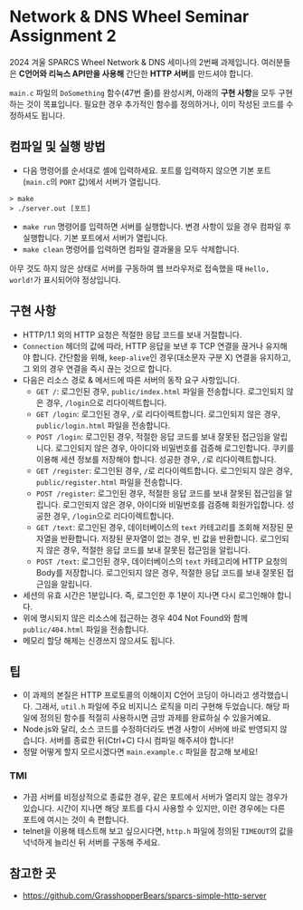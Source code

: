 # Network & DNS Wheel Seminar Assignment 2
2024 겨울 SPARCS Wheel Network & DNS 세미나의 2번째 과제입니다. 여러분들은 **C언어와 리눅스 API만을 사용해** 간단한 **HTTP 서버**를 만드셔야 합니다.

`main.c` 파일의 `DoSomething` 함수(47번 줄)를 완성시켜, 아래의 **구현 사항**을 모두 구현하는 것이 목표입니다. 필요한 경우 추가적인 함수를 정의하거나, 이미 작성된 코드를 수정하셔도 됩니다.

## 컴파일 및 실행 방법
- 다음 명령어를 순서대로 셸에 입력하세요. 포트를 입력하지 않으면 기본 포트(`main.c`의 `PORT` 값)에서 서버가 열립니다.
```
> make
> ./server.out [포트]
```
- `make run` 명령어를 입력하면 서버를 실행합니다. 변경 사항이 있을 경우 컴파일 후 실행합니다. 기본 포트에서 서버가 열립니다.
- `make clean` 명령어를 입력하면 컴파일 결과물을 모두 삭제합니다.

아무 것도 하지 않은 상태로 서버를 구동하여 웹 브라우저로 접속했을 때 `Hello, world!`가 표시되어야 정상입니다.

## 구현 사항
- HTTP/1.1 외의 HTTP 요청은 적절한 응답 코드를 보내 거절합니다.
- `Connection` 헤더의 값에 따라, HTTP 응답을 보낸 후 TCP 연결을 끊거나 유지해야 합니다. 간단함을 위해, `keep-alive`인 경우(대소문자 구분 X) 연결을 유지하고, 그 외의 경우 연결을 즉시 끊는 것으로 합니다.
- 다음은 리소스 경로 & 메서드에 따른 서버의 동작 요구 사항입니다.
	- `GET /`: 로그인된 경우, `public/index.html` 파일을 전송합니다. 로그인되지 않은 경우, `/login`으로 리다이렉트합니다.
	- `GET /login`: 로그인된 경우, `/`로 리다이렉트합니다. 로그인되지 않은 경우, `public/login.html` 파일을 전송합니다.
	- `POST /login`: 로그인된 경우, 적절한 응답 코드를 보내 잘못된 접근임을 알립니다. 로그인되지 않은 경우, 아이디와 비밀번호를 검증해 로그인합니다. 쿠키를 이용해 세션 정보를 저장해야 합니다. 성공한 경우, `/`로 리다이렉트합니다.
	- `GET /register`: 로그인된 경우, `/`로 리다이렉트합니다. 로그인되지 않은 경우, `public/register.html` 파일을 전송합니다.
	- `POST /register`: 로그인된 경우, 적절한 응답 코드를 보내 잘못된 접근임을 알립니다. 로그인되지 않은 경우, 아이디와 비밀번호를 검증해 회원가입합니다. 성공한 경우, `/login`으로 리다이렉트합니다.
	- `GET /text`: 로그인된 경우, 데이터베이스의 `text` 카테고리를 조회해 저장된 문자열을 반환합니다. 저장된 문자열이 없는 경우, 빈 값을 반환합니다. 로그인되지 않은 경우, 적절한 응답 코드를 보내 잘못된 접근임을 알립니다.
	- `POST /text`: 로그인된 경우, 데이터베이스의 `text` 카테고리에 HTTP 요청의 Body를 저장합니다. 로그인되지 않은 경우, 적절한 응답 코드를 보내 잘못된 접근임을 알립니다.
- 세션의 유효 시간은 1분입니다. 즉, 로그인한 후 1분이 지나면 다시 로그인해야 합니다.
- 위에 명시되지 않은 리소스에 접근하는 경우 404 Not Found와 함께 `public/404.html` 파일을 전송합니다.
- 메모리 할당 해제는 신경쓰지 않으셔도 됩니다.

## 팁
- 이 과제의 본질은 HTTP 프로토콜의 이해이지 C언어 코딩이 아니라고 생각했습니다. 그래서, `util.h` 파일에 주요 비지니스 로직을 미리 구현해 두었습니다. 해당 파일에 정의된 함수를 적절히 사용하시면 금방 과제를 완료하실 수 있을거예요.
- Node.js와 달리, 소스 코드를 수정하더라도 변경 사항이 서버에 바로 반영되지 않습니다. 서버를 종료한 뒤(Ctrl+C) 다시 컴파일 해주셔야 합니다!
- 정말 어떻게 할지 모르시겠다면 `main.example.c` 파일을 참고해 보세요!

### TMI
- 가끔 서버를 비정상적으로 종료한 경우, 같은 포트에서 서버가 열리지 않는 경우가 있습니다. 시간이 지나면 해당 포트를 다시 사용할 수 있지만, 이런 경우에는 다른 포트에 여시는 것이 속 편합니다.
- telnet을 이용해 테스트해 보고 싶으시다면, `http.h` 파일에 정의된 `TIMEOUT`의 값을 넉넉하게 늘리신 뒤 서버를 구동해 주세요.

## 참고한 곳
- https://github.com/GrasshopperBears/sparcs-simple-http-server
